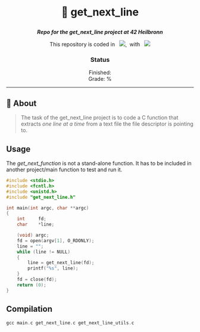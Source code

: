 <h1 align="center">
    <p>
        📓 get_next_line
    </p>
</h1>

<p align="center">
    <b><i>Repo for the get_next_line project at 42 Heilbronn</i></b>
</p>

<p align="center">
    This repository is coded in&nbsp&nbsp
    <a href="https://skillicons.dev">
        <img src="https://skillicons.dev/icons?i=c" />
    </a>
     &nbsp&nbspwith&nbsp&nbsp
    <a href="https://skillicons.dev">
        <img src="https://skillicons.dev/icons?i=neovim" />
    </a>
</p>

<h3 align="center">
    Status
</h3>

<p align="center">
    Finished: <br>
    Grade: %
</p>

---

## 💾 About
> The task of the get_next_line project is to code a C function that extracts _one line at a time_ from a text file the file descriptor is pointing to.

## Usage
The _get_next_function_ is not a stand-alone function. It has to be 
included in another project/main function to test and run it.

```c
#include <stdio.h>
#include <fcntl.h>
#include <unistd.h>
#include "get_next_line.h"

int main(int argc, char **argc)
{
    int     fd;
    char    *line;

    (void) argc;
    fd = open(argv[1], O_RDONLY);
    line = "";
    while (line != NULL)
    {
        line = get_next_line(fd);
        printf("%s", line);
    }
    fd = close(fd);
    return (0);
}
```

## Compilation
```c
gcc main.c get_next_line.c get_next_line_utils.c
```

